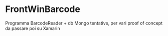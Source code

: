 # FrontWinBarcode
Programma BarcodeReader + db Mongo tentative, per vari proof of concept da passare poi su Xamarin
